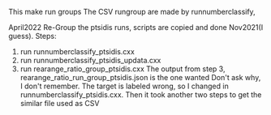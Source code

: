 This make run groups
The CSV rungroup are made by runnumberclassify, 

April2022
Re-Group the ptsidis runs, scripts are copied and done Nov2021(I guess). 
Steps:
1. run runnumberclassify_ptsidis.cxx
2. run runnumberclassify_ptsidis_updata.cxx
3. run rearange_ratio_group_ptsidis.cxx
The output from step 3, rearange_ratio_run_group_ptsidis.json is the one wanted
Don't ask why, I don't remember. The target is labeled wrong, so I changed in runnumberclassify_ptsidis.cxx. Then it took another two steps to get the similar file used as CSV
